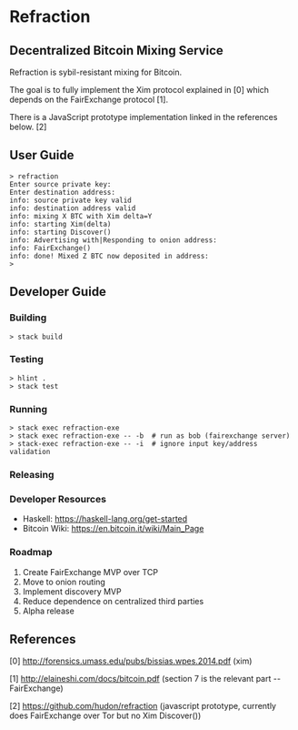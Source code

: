 # Refraction
## Decentralized Bitcoin Mixing Service

Refraction is sybil-resistant mixing for Bitcoin.

The goal is to fully implement the Xim protocol explained in [0] which depends on the FairExchange protocol [1].

There is a JavaScript prototype implementation linked in the references below. [2]


## User Guide

```
> refraction
Enter source private key:
Enter destination address:
info: source private key valid
info: destination address valid
info: mixing X BTC with Xim delta=Y
info: starting Xim(delta)
info: starting Discover()
info: Advertising with|Responding to onion address:
info: FairExchange()
info: done! Mixed Z BTC now deposited in address:
>
```

## Developer Guide

### Building

    > stack build

### Testing

    > hlint .
    > stack test

### Running

    > stack exec refraction-exe
    > stack exec refraction-exe -- -b  # run as bob (fairexchange server)
    > stack-exec refraction-exe -- -i  # ignore input key/address validation

### Releasing

### Developer Resources

- Haskell: https://haskell-lang.org/get-started
- Bitcoin Wiki: https://en.bitcoin.it/wiki/Main_Page


### Roadmap

1. Create FairExchange MVP over TCP
2. Move to onion routing
3. Implement discovery MVP
4. Reduce dependence on centralized third parties
5. Alpha release


## References


[0] http://forensics.umass.edu/pubs/bissias.wpes.2014.pdf (xim)

[1] http://elaineshi.com/docs/bitcoin.pdf (section 7 is the relevant part -- FairExchange)

[2] https://github.com/hudon/refraction (javascript prototype, currently does FairExchange over Tor but no Xim Discover())
